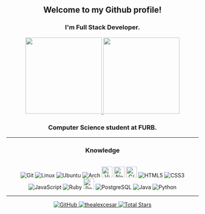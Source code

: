 <div align="center">
  
  ## Welcome to my Github profile!

  ### I'm Full Stack Developer.

  <div>
    <a href="https://github.com/thealexcesar">
      <img height="200em" src="https://github-readme-stats.vercel.app/api/top-langs/?username=thealexcesar&?&show_icons=true&icount_private=true&title_color=c52f24&text_color=fffffc&border_color=999999&bg_color=2B3D47&layout=compact&card_width=260em&langs_count=10&custom_title=❖&nbsp;Most&nbsp;Used&nbsp;Languages&nbsp;❖">
   </a>
   <a href="https://github.com/thealexcesar">
    <img height="200em" src="https://github-readme-stats.vercel.app/api?username=thealexcesar&show_icons=true&include_all_reposit&include_all_commits=true&count_private=true&title_color=c52f24&text_color=fffffc&bo rder_color=999999&layout=compact&bg_color=2B3D47&layout=compact&card_width=200em"/>
   </a>
 </div>


  ### Computer Science student at FURB.

  ___



### Knowledge
<div style="display: inline_block"><br>
  <img align center alt="Git" src="https://img.shields.io/badge/-fff?style=for-the-badge&logo=git&logoColor=F1502F">
  <img align center alt="Linux" src="https://img.shields.io/badge/-fff?style=for-the-badge&logo=linux&logoColor=000">
  <img align center alt="Ubuntu" src="https://img.shields.io/badge/Ubuntu-dd4814?style=for-the-badge&logo=ubuntu&logoColor=white">
  <img align center alt="Arch" src="https://img.shields.io/badge/Arch-linux-1793d1?style=for-the-badge&logo=archlinux&logoColor=&Color=1793d1">
  <img align center alt="Vim" height="28" src="https://img.shields.io/badge/-ddd?style=falat-square&logo=vim&logoColor=black">
  <img align center alt="Neovim" height="28" src="https://img.shields.io/badge/-eee?style=flat&logo=neovim&logoColor=69A33E">
  <img align center alt="C/C++" height="28" src="https://img.shields.io/badge/-00599C?style=flat&logo=c%2B%2B&logoColor=white">
  <img align center alt="HTML5" src="https://img.shields.io/badge/HTML5-E34F26?style=for-the-badge&logo=html5&logoColor=white">
  <img align center alt="CSS3" src="https://img.shields.io/badge/CSS3-264de4?style=for-the-badge&logo=css3&logoColor=white">
  <img align center alt="JavaScript"  src="https://img.shields.io/badge/JavaScript-F7DF1E?style=for-the-badge&logo=javascript&logoColor=black">
  <img align center alt="Ruby" src="https://img.shields.io/badge/Ruby-9b111e?style=for-the-badge&logo=ruby&logoColor=white">
  <img align center alt="RoR" height="28" src="https://img.shields.io/badge/-white?style=flat-square&logo=ruby-on-rails&logoColor=cc0000">
  <img align center alt="PostgreSQL" src="https://img.shields.io/badge/PostgreSQL-336791?style=for-the-badge&logo=postgresql&logoColor=fff">
  <img align center alt="Java" src="https://img.shields.io/badge/Java-f89820?style=for-the-badge&logo=java&logoColor=f89820fff&Color=">
  <img align center alt="Python" src="https://img.shields.io/badge/Python-306998?style=for-the-badge&logo=python&logoColor=FFD43B">
</div>
  
  ___



  <div>
    <a href="https://github.com/thealexcesar">
      <img src="https://img.shields.io/badge/-gray.svg?logo=github&style=flat-square" alt="GitHub" />
      <img src="https://komarev.com/ghpvc/?username=thealexcesar&color=lightgray&style=flat-square" alt="thealexcesar" />
      <img src="https://img.shields.io/github/stars/thealexcesar.svg?label=Total%20Stars&color=lightgray&style=flat-square" alt="Total Stars" />
    </a>
  </div>
<div>
  
